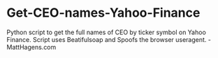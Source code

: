 # Get-CEO-names-Yahoo-Finance
Python script to get the full names of CEO by ticker symbol on Yahoo Finance.
Script uses Beatifulsoap and Spoofs the browser useragent.
-MattHagens.com
